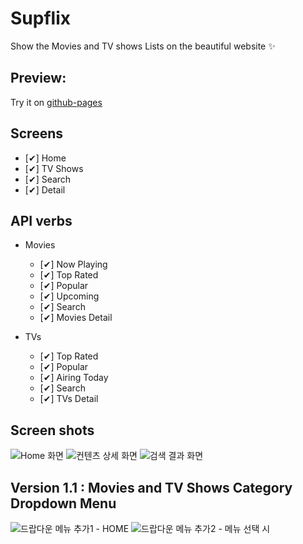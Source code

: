 # Supflix

Show the Movies and TV shows Lists on the beautiful website ✨

## Preview:

Try it on [github-pages](https://supinkim.github.io/supflix/)

## Screens

- [✔︎] Home
- [✔︎] TV Shows
- [✔︎] Search
- [✔︎] Detail

## API verbs

- Movies

  - [✔︎] Now Playing
  - [✔︎] Top Rated
  - [✔︎] Popular
  - [✔︎] Upcoming
  - [✔︎] Search
  - [✔︎] Movies Detail

- TVs

  - [✔︎] Top Rated
  - [✔︎] Popular
  - [✔︎] Airing Today
  - [✔︎] Search
  - [✔︎] TVs Detail

## Screen shots

![Home 화면](https://user-images.githubusercontent.com/49034615/115101445-2415bf00-9f7f-11eb-80f5-54a75e969f9e.png)
![컨텐츠 상세 화면](https://user-images.githubusercontent.com/49034615/115101450-26781900-9f7f-11eb-9fd7-c14ce1ec54a8.png)
![검색 결과 화면](https://user-images.githubusercontent.com/49034615/115101451-2710af80-9f7f-11eb-89ab-00514712b5d6.png)

## Version 1.1 : Movies and TV Shows Category Dropdown Menu

![드랍다운 메뉴 추가1 - HOME](https://user-images.githubusercontent.com/49034615/115999493-f7207680-a626-11eb-9f80-9d4ca7434c8b.png)
![드랍다운 메뉴 추가2 - 메뉴 선택 시](https://user-images.githubusercontent.com/49034615/115999495-fab3fd80-a626-11eb-98ba-140ea2c71821.png)
